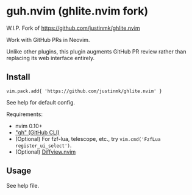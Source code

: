 # guh.nvim (ghlite.nvim fork)

W.I.P. Fork of https://github.com/justinmk/ghlite.nvim

Work with GitHub PRs in Neovim.

Unlike other plugins, this plugin augments GitHub PR review rather than
replacing its web interface entirely.

## Install

    vim.pack.add{ 'https://github.com/justinmk/ghlite.nvim' }

See help for default config.

Requirements:
- nvim 0.10+
- ["gh" (GitHub CLI)](https://cli.github.com/)
- (Optional) For fzf-lua, telescope, etc., try `vim.cmd('FzfLua register_ui_select')`.
- (Optional) [Diffview.nvim](https://github.com/sindrets/diffview.nvim)

## Usage

See help file.
